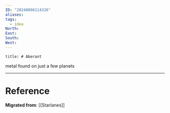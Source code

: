```yaml
---
ID: "20240806114326"
aliases: 
tags:
  - idea
North: 
East: 
South: 
West:
---
```

```toc
title: # Aberant
```

metal found on just a few planets

---

# Reference

**Migrated from**: [[Starlanes]]